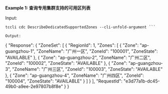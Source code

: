 **Example 1: 查询专用集群支持的可用区列表**



Input: 

```
tccli cdc DescribeDedicatedSupportedZones --cli-unfold-argument ```

Output: 
```
{
    "Response": {
        "ZoneSet": [
            {
                "RegionId": 1,
                "Zones": [
                    {
                        "Zone": "ap-guangzhou-1",
                        "ZoneName": "广州一区",
                        "ZoneId": "100001",
                        "ZoneState": "AVAILABLE"
                    },
                    {
                        "Zone": "ap-guangzhou-2",
                        "ZoneName": "广州二区",
                        "ZoneId": "100002",
                        "ZoneState": "AVAILABLE"
                    },
                    {
                        "Zone": "ap-guangzhou-3",
                        "ZoneName": "广州三区",
                        "ZoneId": "100003",
                        "ZoneState": "AVAILABLE"
                    },
                    {
                        "Zone": "ap-guangzhou-4",
                        "ZoneName": "广州四区",
                        "ZoneId": "100004",
                        "ZoneState": "AVAILABLE"
                    }
                ]
            }
        ],
        "RequestId": "e3d77a1b-dc45-49b0-a9ee-2e97807b8f8e"
    }
}
```

